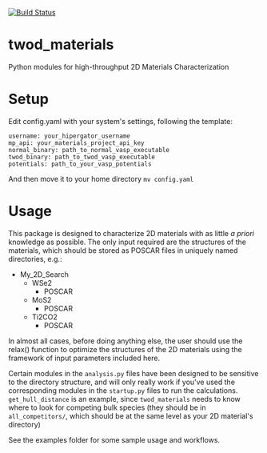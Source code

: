 [![Build Status](https://travis-ci.org/ashtonmv/twod_materials.svg?branch=master)](https://travis-ci.org/ashtonmv/twod_materials)

# twod_materials
Python modules for high-throughput 2D Materials Characterization

# Setup
Edit config.yaml with your system's settings, following the template:

```
username: your_hipergator_username
mp_api: your_materials_project_api_key
normal_binary: path_to_normal_vasp_executable
twod_binary: path_to_twod_vasp_executable
potentials: path_to_your_vasp_potentials
```

And then move it to your home directory ```mv config.yaml```

# Usage

This package is designed to characterize 2D materials with as little
*a priori* knowledge as possible. The only input required are the
structures of the materials, which should be stored as POSCAR files in
uniquely named directories, e.g.:

+ My_2D_Search
    + WSe2
        + POSCAR
    + MoS2
        + POSCAR
    + Ti2CO2
        + POSCAR

In almost all cases, before doing anything else, the user should use the
relax() function to optimize the structures of the 2D materials using
the framework of input parameters included here.

Certain modules in the `analysis.py` files have been designed to be 
sensitive to the directory structure, and will only really work if you've
used the corresponding modules in the `startup.py` files to run the
calculations. `get_hull_distance` is an example, since `twod_materials`
needs to know where to look for competing bulk species (they should be in 
`all_competitors/`, which should be at the same level as your 2D 
material's directory)

See the examples folder for some sample usage and workflows.
